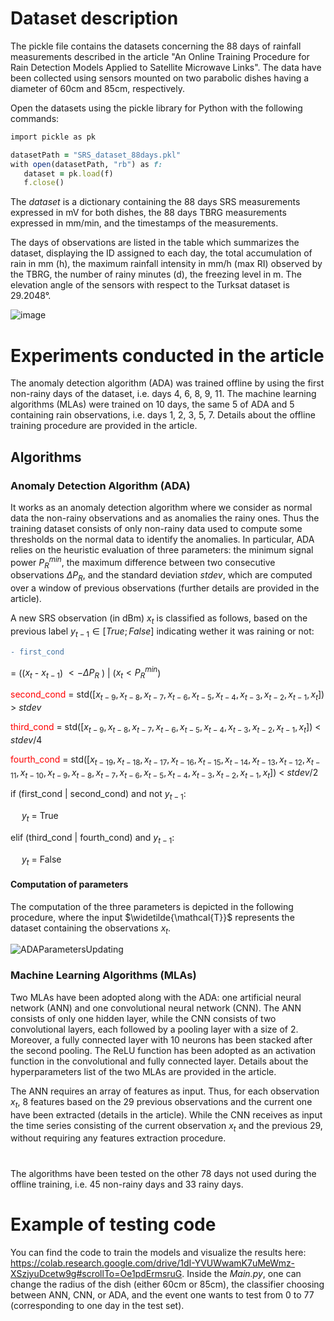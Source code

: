 # Dataset description 
The pickle file contains the datasets concerning the 88 days of rainfall measurements described in the article "An Online Training Procedure for Rain Detection
Models Applied to Satellite Microwave Links". The data have been collected using sensors mounted on two parabolic dishes having a diameter of 60cm and 85cm, respectively. 

Open the datasets using the pickle library for Python with the following commands:

```ruby
import pickle as pk 

datasetPath = "SRS_dataset_88days.pkl"  
with open(datasetPath, "rb") as f:  
   dataset = pk.load(f) 
   f.close()  
```

The *dataset* is a dictionary containing the 88 days SRS measurements expressed in mV for both dishes, the 88 days TBRG measurements expressed in mm/min, and the timestamps of the measurements.

The days of observations are listed in the table which summarizes the dataset, displaying the ID assigned to each day, the total accumulation of rain in mm (h), the maximum rainfall
intensity in mm/h (max RI) observed by the TBRG, the number of rainy minutes (d), the freezing level in m. The elevation angle of the sensors with respect to the Turksat dataset is 29.2048°.

![image](https://github.com/cosmiclabunige/SRS_dataset_88_days/assets/114477377/9bbb4f3d-c98d-43a9-9fb2-d91c373d428c)

# Experiments conducted in the article

The anomaly detection algorithm (ADA) was trained offline by using the first non-rainy days of the dataset, i.e. days 4, 6, 8, 9, 11. 
The machine learning algorithms (MLAs) were trained on 10 days, the same 5 of ADA and 5 containing rain observations, i.e. days 1, 2, 3, 5, 7.
Details about the offline training procedure are provided in the article.

## Algorithms

### Anomaly Detection Algorithm (ADA)
It works as an anomaly detection algorithm where we consider as normal data the non-rainy observations and as anomalies the rainy ones. Thus the training dataset consists of only non-rainy data used to compute some thresholds on the normal data to identify the anomalies. In particular, ADA relies on the heuristic evaluation of three parameters: the minimum signal power $P_R^{min}$, the maximum difference between two consecutive observations $\Delta P_R$, and the standard deviation $stdev$, which are computed over a window of previous observations (further details are provided in the article). 

A new SRS observation (in dBm) $x_t$ is classified as follows, based on the previous label $y_{t-1} \in [True; False]$ indicating wether it was raining or not: 

```diff 
- first_cond
```  
= (($x_t$ - $x_{t-1}$) $<-\Delta P_R$ ) | ($x_t < P_R^{min}$)

<span style="color: red;"> second_cond </span> = std($[x_{t-9}, x_{t-8}, x_{t-7}, x_{t-6}, x_{t-5}, x_{t-4}, x_{t-3}, x_{t-2}, x_{t-1}, x_{t}]$) > $stdev$

<span style="color: red;"> third_cond </span> = std($[x_{t-9}, x_{t-8}, x_{t-7}, x_{t-6}, x_{t-5}, x_{t-4}, x_{t-3}, x_{t-2}, x_{t-1}, x_{t}]$) < $stdev$/4

<span style="color: red;"> fourth_cond </span> = std($[x_{t-19},x_{t-18},x_{t-17},x_{t-16},x_{t-15},x_{t-14},x_{t-13},x_{t-12},x_{t-11},x_{t-10},x_{t-9}, x_{t-8}, x_{t-7}, x_{t-6}, x_{t-5}, x_{t-4}, x_{t-3}, x_{t-2}, x_{t-1}, x_{t}]$) < $stdev$/2

if (first_cond | second_cond) and not $y_{t-1}$:
   
&emsp; $y_{t}$ = True

elif (third_cond | fourth_cond) and $y_{t-1}$:

&emsp; $y_{t}$ = False

#### Computation of parameters

The computation of the three parameters is depicted in the following procedure, where the input $\widetilde{\mathcal{T}}$ represents the dataset containing the observations $x_t$.

![ADAParametersUpdating](https://github.com/cosmiclabunige/SRS_dataset_88_days/assets/114477377/a317de05-bd86-465b-8894-8dfd6bac99c1)




### Machine Learning Algorithms (MLAs) 
Two MLAs have been adopted along with the ADA: one artificial neural network (ANN) and one convolutional neural network (CNN). The ANN consists of only one hidden layer, while the CNN consists of two convolutional layers, each followed by a pooling layer with a size of 2. Moreover, a fully connected layer with 10 neurons has been stacked after the second pooling. The ReLU function has been adopted as an activation function in the convolutional and fully connected layer. Details about the hyperparameters list of the two MLAs are provided in the article. 

The ANN requires an array of features as input. Thus, for each observation $x_t$, 8 features based on the 29 previous observations and the current one have been extracted (details in the article). While the CNN receives as input the time series consisting of the current observation $x_t$ and the previous 29, without requiring any features extraction procedure. 

#
The algorithms have been tested on the other 78 days not used during the offline training, i.e. 45 non-rainy days and 33 rainy days. 

# Example of testing code
You can find the code to train the models and visualize the results here: https://colab.research.google.com/drive/1dI-YVUWwamK7uMeWmz-XSzjyuDcetw9g#scrollTo=Oe1pdErmsruG.
Inside the *Main.py*, one can change the radius of the dish (either 60cm or 85cm), the classifier choosing between ANN, CNN, or ADA, and the event one wants to test from 0 to 77 (corresponding to one day in the test set).
